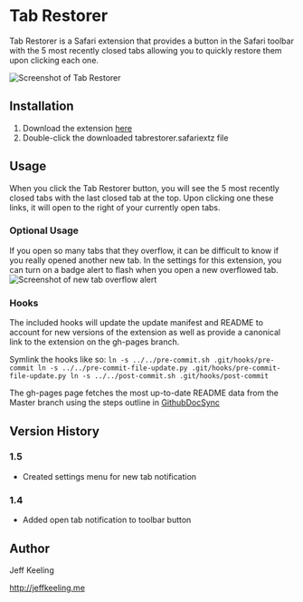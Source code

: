 # Tab Restorer
Tab Restorer is a Safari extension that provides a button in the Safari toolbar with the 5 most recently closed tabs allowing you to quickly restore them upon clicking each one.

![Screenshot of Tab Restorer](https://raw.githubusercontent.com/jeffkeeling/tabrestorer/master/screenshot.jpg)

## Installation
1. Download the extension [here](https://github.com/jeffkeeling/tabrestorer/releases/download/v1.5.1/tabrestorer.safariextz)
2. Double-click the downloaded tabrestorer.safariextz file

## Usage
When you click the Tab Restorer button, you will see the 5 most recently closed tabs with the last closed tab at the top. Upon clicking one these links, it will open to the right of your currently open tabs.

### Optional Usage
If you open so many tabs that they overflow, it can be difficult to know if you really opened another new tab. In the settings for this extension, you can turn on a badge alert to flash when you open a new overflowed tab.
![Screenshot of new tab overflow alert](https://raw.githubusercontent.com/jeffkeeling/tabrestorer/master/screenshot2.jpg)

### Hooks
The included hooks will update the update manifest and README to account for new versions of the extension as well as provide a canonical link to the extension on the gh-pages branch.

Symlink the hooks like so:
    ```
    ln -s ../../pre-commit.sh .git/hooks/pre-commit
    ln -s ../../pre-commit-file-update.py .git/hooks/pre-commit-file-update.py
    ln -s ../../post-commit.sh .git/hooks/post-commit
    ```

The gh-pages page fetches the most up-to-date README data from the Master branch using the steps outline in [GithubDocSync](https://github.com/bradrhodes/GithubDocSync)

## Version History

### 1.5
 - Created settings menu for new tab notification

### 1.4
 - Added open tab notification to toolbar button

## Author
Jeff Keeling

http://jeffkeeling.me